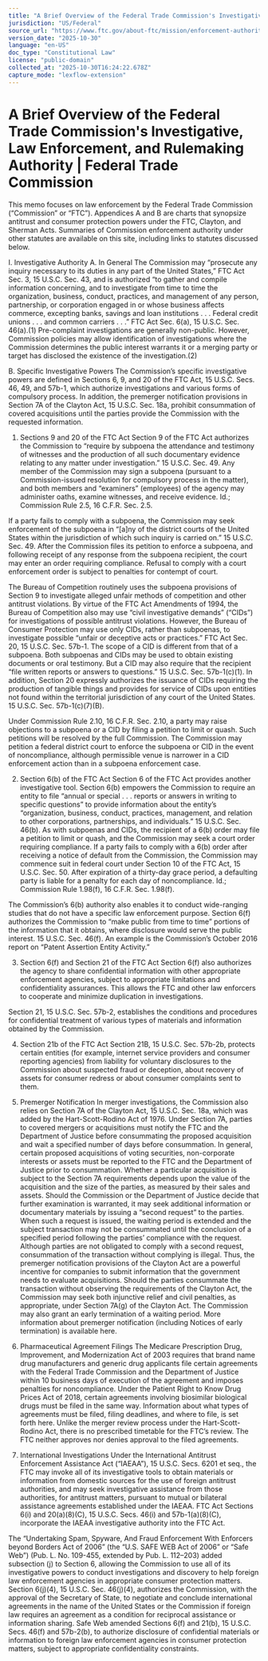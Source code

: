 ```yaml
---
title: "A Brief Overview of the Federal Trade Commission's Investigative, Law Enforcement, and Rulemaking Authority | Federal Trade Commission"
jurisdiction: "US/Federal"
source_url: "https://www.ftc.gov/about-ftc/mission/enforcement-authority"
version_date: "2025-10-30"
language: "en-US"
doc_type: "Constitutional Law"
license: "public-domain"
collected_at: "2025-10-30T16:24:22.678Z"
capture_mode: "lexflow-extension"
---
```


# A Brief Overview of the Federal Trade Commission's Investigative, Law Enforcement, and Rulemaking Authority | Federal Trade Commission

This memo focuses on law enforcement by the Federal Trade Commission (“Commission” or “FTC”). Appendices A and B are charts that synopsize antitrust and consumer protection powers under the FTC, Clayton, and Sherman Acts. Summaries of Commission enforcement authority under other statutes are available on this site, including links to statutes discussed below.

I. Investigative Authority
A. In General
The Commission may “prosecute any inquiry necessary to its duties in any part of the United States,” FTC Act Sec. 3, 15 U.S.C. Sec. 43, and is authorized “to gather and compile information concerning, and to investigate from time to time the organization, business, conduct, practices, and management of any person, partnership, or corporation engaged in or whose business affects commerce, excepting banks, savings and loan institutions . . . Federal credit unions . . . and common carriers . . .” FTC Act Sec. 6(a), 15 U.S.C. Sec. 46(a).(1) Pre-complaint investigations are generally non-public. However, Commission policies may allow identification of investigations where the Commission determines the public interest warrants it or a merging party or target has disclosed the existence of the investigation.(2)

B. Specific Investigative Powers
The Commission’s specific investigative powers are defined in Sections 6, 9, and 20 of the FTC Act, 15 U.S.C. Secs. 46, 49, and 57b-1, which authorize investigations and various forms of compulsory process. In addition, the premerger notification provisions in Section 7A of the Clayton Act, 15 U.S.C. Sec. 18a, prohibit consummation of covered acquisitions until the parties provide the Commission with the requested information.

1. Sections 9 and 20 of the FTC Act
Section 9 of the FTC Act authorizes the Commission to “require by subpoena the attendance and testimony of witnesses and the production of all such documentary evidence relating to any matter under investigation.” 15 U.S.C. Sec. 49. Any member of the Commission may sign a subpoena (pursuant to a Commission-issued resolution for compulsory process in the matter), and both members and “examiners” (employees) of the agency may administer oaths, examine witnesses, and receive evidence. Id.; Commission Rule 2.5, 16 C.F.R. Sec. 2.5.

If a party fails to comply with a subpoena, the Commission may seek enforcement of the subpoena in “[a]ny of the district courts of the United States within the jurisdiction of which such inquiry is carried on.” 15 U.S.C. Sec. 49. After the Commission files its petition to enforce a subpoena, and following receipt of any response from the subpoena recipient, the court may enter an order requiring compliance. Refusal to comply with a court enforcement order is subject to penalties for contempt of court.

The Bureau of Competition routinely uses the subpoena provisions of Section 9 to investigate alleged unfair methods of competition and other antitrust violations. By virtue of the FTC Act Amendments of 1994, the Bureau of Competition also may use “civil investigative demands” (“CIDs”) for investigations of possible antitrust violations. However, the Bureau of Consumer Protection may use only CIDs, rather than subpoenas, to investigate possible “unfair or deceptive acts or practices.” FTC Act Sec. 20, 15 U.S.C. Sec. 57b-1. The scope of a CID is different from that of a subpoena. Both subpoenas and CIDs may be used to obtain existing documents or oral testimony. But a CID may also require that the recipient “file written reports or answers to questions.” 15 U.S.C. Sec. 57b-1(c)(1). In addition, Section 20 expressly authorizes the issuance of CIDs requiring the production of tangible things and provides for service of CIDs upon entities not found within the territorial jurisdiction of any court of the United States. 15 U.S.C. Sec. 57b-1(c)(7)(B).

Under Commission Rule 2.10, 16 C.F.R. Sec. 2.10, a party may raise objections to a subpoena or a CID by filing a petition to limit or quash. Such petitions will be resolved by the full Commission. The Commission may petition a federal district court to enforce the subpoena or CID in the event of noncompliance, although permissible venue is narrower in a CID enforcement action than in a subpoena enforcement case.

2. Section 6(b) of the FTC Act
Section 6 of the FTC Act provides another investigative tool. Section 6(b) empowers the Commission to require an entity to file “annual or special . . . reports or answers in writing to specific questions” to provide information about the entity’s “organization, business, conduct, practices, management, and relation to other corporations, partnerships, and individuals.” 15 U.S.C. Sec. 46(b). As with subpoenas and CIDs, the recipient of a 6(b) order may file a petition to limit or quash, and the Commission may seek a court order requiring compliance. If a party fails to comply with a 6(b) order after receiving a notice of default from the Commission, the Commission may commence suit in federal court under Section 10 of the FTC Act, 15 U.S.C. Sec. 50. After expiration of a thirty-day grace period, a defaulting party is liable for a penalty for each day of noncompliance. Id.; Commission Rule 1.98(f), 16 C.F.R. Sec. 1.98(f).

The Commission’s 6(b) authority also enables it to conduct wide-ranging studies that do not have a specific law enforcement purpose. Section 6(f) authorizes the Commission to “make public from time to time” portions of the information that it obtains, where disclosure would serve the public interest. 15 U.S.C. Sec. 46(f). An example is the Commission’s October 2016 report on “Patent Assertion Entity Activity.”

3. Section 6(f) and Section 21 of the FTC Act
Section 6(f) also authorizes the agency to share confidential information with other appropriate enforcement agencies, subject to appropriate limitations and confidentiality assurances. This allows the FTC and other law enforcers to cooperate and minimize duplication in investigations.

Section 21, 15 U.S.C. Sec. 57b-2, establishes the conditions and procedures for confidential treatment of various types of materials and information obtained by the Commission.

4. Section 21b of the FTC Act
Section 21B, 15 U.S.C. Sec. 57b-2b, protects certain entities (for example, internet service providers and consumer reporting agencies) from liability for voluntary disclosures to the Commission about suspected fraud or deception, about recovery of assets for consumer redress or about consumer complaints sent to them.

5. Premerger Notification
In merger investigations, the Commission also relies on Section 7A of the Clayton Act, 15 U.S.C. Sec. 18a, which was added by the Hart-Scott-Rodino Act of 1976. Under Section 7A, parties to covered mergers or acquisitions must notify the FTC and the Department of Justice before consummating the proposed acquisition and wait a specified number of days before consummation. In general, certain proposed acquisitions of voting securities, non-corporate interests or assets must be reported to the FTC and the Department of Justice prior to consummation. Whether a particular acquisition is subject to the Section 7A requirements depends upon the value of the acquisition and the size of the parties, as measured by their sales and assets. Should the Commission or the Department of Justice decide that further examination is warranted, it may seek additional information or documentary materials by issuing a “second request” to the parties. When such a request is issued, the waiting period is extended and the subject transaction may not be consummated until the conclusion of a specified period following the parties’ compliance with the request. Although parties are not obligated to comply with a second request, consummation of the transaction without complying is illegal. Thus, the premerger notification provisions of the Clayton Act are a powerful incentive for companies to submit information that the government needs to evaluate acquisitions. Should the parties consummate the transaction without observing the requirements of the Clayton Act, the Commission may seek both injunctive relief and civil penalties, as appropriate, under Section 7A(g) of the Clayton Act. The Commission may also grant an early termination of a waiting period. More information about premerger notification (including Notices of early termination) is available here.

6. Pharmaceutical Agreement Filings
The Medicare Prescription Drug, Improvement, and Modernization Act of 2003 requires that brand name drug manufacturers and generic drug applicants file certain agreements with the Federal Trade Commission and the Department of Justice within 10 business days of execution of the agreement and imposes penalties for noncompliance. Under the Patient Right to Know Drug Prices Act of 2018, certain agreements involving biosimilar biological drugs must be filed in the same way. Information about what types of agreements must be filed, filing deadlines, and where to file, is set forth here. Unlike the merger review process under the Hart-Scott-Rodino Act, there is no prescribed timetable for the FTC’s review. The FTC neither approves nor denies approval to the filed agreements.

7. International Investigations
Under the International Antitrust Enforcement Assistance Act (“IAEAA”), 15 U.S.C. Secs. 6201 et seq., the FTC may invoke all of its investigative tools to obtain materials or information from domestic sources for the use of foreign antitrust authorities, and may seek investigative assistance from those authorities, for antitrust matters, pursuant to mutual or bilateral assistance agreements established under the IAEAA. FTC Act Sections 6(i) and 20(a)(8)(C), 15 U.S.C. Secs. 46(i) and 57b-1(a)(8)(C), incorporate the IAEAA investigative authority into the FTC Act.

The “Undertaking Spam, Spyware, And Fraud Enforcement With Enforcers beyond Borders Act of 2006” (the “U.S. SAFE WEB Act of 2006” or “Safe Web”) (Pub. L. No. 109-455, extended by Pub. L. 112–203) added subsection (j) to Section 6, allowing the Commission to use all of its investigative powers to conduct investigations and discovery to help foreign law enforcement agencies in appropriate consumer protection matters. Section 6(j)(4), 15 U.S.C. Sec. 46(j)(4), authorizes the Commission, with the approval of the Secretary of State, to negotiate and conclude international agreements in the name of the United States or the Commission if foreign law requires an agreement as a condition for reciprocal assistance or information sharing. Safe Web amended Sections 6(f) and 21(b), 15 U.S.C. Secs. 46(f) and 57b-2(b), to authorize disclosure of confidential materials or information to foreign law enforcement agencies in consumer protection matters, subject to appropriate confidentiality constraints.